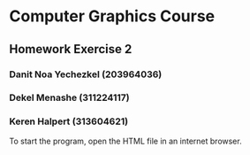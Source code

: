 # Computer Graphics Course
## Homework Exercise 2

### Danit Noa Yechezkel (203964036)
### Dekel Menashe (311224117)
### Keren Halpert (313604621)

To start the program, open the HTML file in an internet browser.